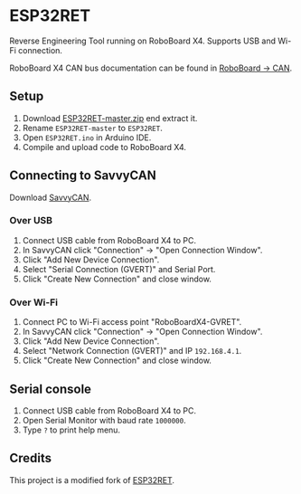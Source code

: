 ESP32RET
=======

Reverse Engineering Tool running on RoboBoard X4. Supports USB and Wi-Fi connection.

RoboBoard X4 CAN bus documentation can be found in [RoboBoard -> CAN](https://docs.totemmaker.net/roboboard/api/can/).

## Setup

1. Download [ESP32RET-master.zip](https://github.com/totemmaker/ESP32RET/archive/refs/heads/master.zip) end extract it.
1. Rename `ESP32RET-master` to `ESP32RET`.
1. Open `ESP32RET.ino` in Arduino IDE.
1. Compile and upload code to RoboBoard X4.

## Connecting to SavvyCAN

Download [SavvyCAN](https://savvycan.com/).

### Over USB

1. Connect USB cable from RoboBoard X4 to PC.
1. In SavvyCAN click "Connection" -> "Open Connection Window".
1. Click "Add New Device Connection".
1. Select "Serial Connection (GVERT)" and Serial Port.
1. Click "Create New Connection" and close window.

### Over Wi-Fi

1. Connect PC to Wi-Fi access point "RoboBoardX4-GVRET".
1. In SavvyCAN click "Connection" -> "Open Connection Window".
1. Click "Add New Device Connection".
1. Select "Network Connection (GVERT)" and IP `192.168.4.1`.
1. Click "Create New Connection" and close window.

## Serial console

1. Connect USB cable from RoboBoard X4 to PC.
1. Open Serial Monitor with baud rate `1000000`.
1. Type `?` to print help menu.

## Credits

This project is a modified fork of [ESP32RET](https://github.com/collin80/ESP32RET).

